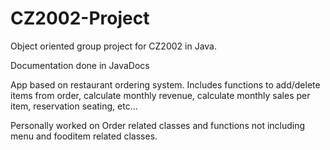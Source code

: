 # CZ2002-Project
Object oriented group project for CZ2002 in Java.

Documentation done in JavaDocs

App based on restaurant ordering system.
Includes functions to add/delete items from order, calculate monthly revenue, calculate monthly sales per item, reservation seating, etc...

Personally worked on Order related classes and functions not including menu and fooditem related classes.
